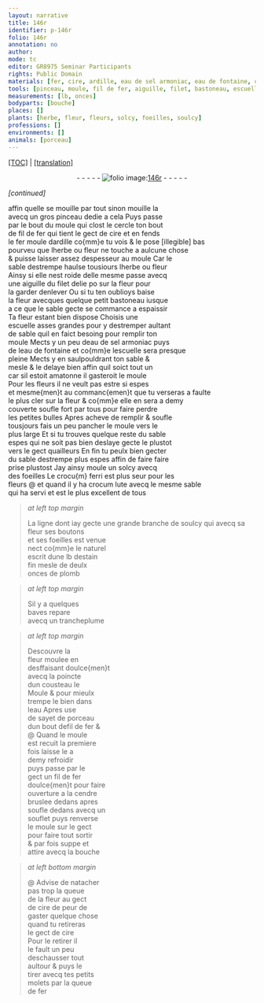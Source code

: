 ```yaml
---
layout: narrative
title: 146r
identifier: p-146r
folio: 146r
annotation: no
author:
mode: tc
editor: GR8975 Seminar Participants
rights: Public Domain
materials: [fer, cire, ardille, eau de sel armoniac, eau de fontaine, crocu{m} ferri, crocum, estain, plomb, eau, sayet de porceau, cendre]
tools: [pinceau, moule, fil de fer, aiguille, filet, bastoneau, escuelle, trancheplume, cousteau, Moule, souflet, molets]
measurements: [lb, onces]
bodyparts: [bouche]
places: []
plants: [herbe, fleur, fleurs, solcy, foeilles, soulcy]
professions: []
environments: []
animals: [porceau]
---
```


<p><a href="{{ site.baseurl }}/diplomatic/">[TOC]</a> | <a href="{{ site.baseurl }}/texts/p-146r_tl/">[translation]</a></p><div class="folio" align="center">- - - - - <a href="http://gallica.bnf.fr/ark:/12148/btv1b10500001g/f297.image" target="_blank"><img src="https://cu-mkp.github.io/2017-workshop-edition/assets/photo-icon.png" alt="folio image: " style="display:inline-block; margin-bottom:-3px;"/>146r</a> - - - - - </div>  
 
*[continued]*
  
affin quelle se mouille par tout sinon mouille la<br/> avecq un gros <span class="tl">pinceau</span> dedie a cela Puys passe<br/> par le bout du <span class="tl">moule</span> qui clost le cercle ton bout<br/> de <span class="tl">fil de <span class="m">fer</span></span> qui tient le gect de <span class="m">cire</span> et en fends<br/> le <span class="m">fer</span> moule d<span class="m">ardille</span> co{mm}e tu vois & le pose <span class="del">[illegible]</span> bas<br/> pourveu que l<span class="pa">herbe</span> ou <span class="pa">fleur</span> ne touche a aulcune chose<br/> & puisse laisser assez despesseur au <span class="tl">moule</span> Car le<br/> sable destrempe haulse tousiours l<span class="pa">herbe</span> ou <span class="pa">fleur</span><br/> Ainsy si elle nest roide delle mesme passe avecq<br/> une <span class="tl">aiguille</span> du <span class="tl">filet</span> delie <span class="del">po</span> sur la <span class="pa">fleur</span> pour<br/> la garder denlever Ou si tu ten oublioys baise <br/> la <span class="pa">fleur</span> avecques quelque petit <span class="tl">bastoneau</span> iusque<br/> a ce que le sable gecte se commance a espaissir<br/> Ta <span class="pa">fleur</span> estant bien dispose Choisis une<br/> <span class="tl">escuelle</span> asses grandes pour y destremper aultant<br/> de sable quil en faict besoing pour remplir ton<br/> <span class="tl">moule</span> Mects y un peu d<span class="m">eau de sel armoniac</span> puys<br/> de l<span class="m">eau de fontaine</span> et co{mm}e l<span class="tl">escuelle</span> sera presque<br/> pleine Mects y en saulpouldrant ton sable &<br/> mesle & le delaye bien affin quil soict tout un<br/> car sil estoit amatonne il gasteroit le <span class="tl">moule</span><br/> Pour les <span class="pa">fleurs</span> il ne veult pas estre si espes<br/> et mesme{men}t au commanc{emen}t que tu verseras a faulte<br/> le plus cler sur la <span class="pa">fleur</span> & co{mm}e elle en sera a demy<br/> couverte soufle fort par tous pour faire perdre<br/> les petites bulles Apres acheve de remplir & soufle<br/> tousjours fais un peu pancher le <span class="tl">moule</span> vers le<br/> plus large Et si tu trouves quelque reste du sable<br/> espes qui ne soit pas bien deslaye gecte le plustot<br/> vers le gect quailleurs En fin tu peulx bien gecter<br/> du sable destrempe plus espes affin de faire faire<br/> prise plustost Jay ainsy moule un <span class="pa">solcy</span> avecq<br/> des <span class="pa">foeilles</span> Le <span class="m">crocu{m} ferri</span> est plus seur pour les<br/> <span class="pa">fleurs</span> @ et quand il y ha <span class="m">crocum</span> lute avecq le mesme sable<br/> qui ha servi et est le plus excellent de tous
 
 
> *at left top margin*
> 
> 
>  La ligne dont iay gecte une grande branche de <span class="pa">soulcy</span> qui avecq sa <span class="pa">fleur</span> ses boutons<br/> et ses <span class="pa">foeilles</span> est venue<br/> nect co{mm}e le naturel<br/> escrit dune <span class="ms">lb</span> d<span class="m">estain</span><br/> fin mesle de deulx<br/> <span class="ms">onces</span> de <span class="m">plomb</span>
 
> *at left top margin*
> 
> 
>  Sil y a quelques<br/> baves repare<br/> avecq un<span class="tl"> trancheplume</span>
 
> *at left top margin*
> 
> 
>  Descouvre la<br/> <span class="pa">fleur</span> moulee en<br/> desffaisant doulce{men}t<br/> avecq la poincte<br/> dun <span class="tl">cousteau</span> le<br/> <span class="tl">Moule</span> & pour mieulx<br/> trempe le bien dans<br/> l<span class="m">eau</span> Apres use<br/> de <span class="m">sayet de <span class="al">porceau</span></span><br/> dun bout de<span class="tl">fil de <span class="m">fer</span></span> &<br/>@ Quand le <span class="tl">moule</span><br/> est recuit la premiere<br/> fois laisse le a<br/> demy refroidir<br/> puys passe par le<br/> gect un <span class="tl">fil de <span class="m">fer</span></span><br/> doulce{men}t pour faire<br/> ouverture a la <span class="m">cendre</span><br/> bruslee dedans apres<br/> soufle dedans avecq un<br/> <span class="tl">souflet</span> puys renverse<br/> le <span class="tl">moule</span> sur le gect<br/> pour faire tout sortir<br/> & par fois suppe et<br/> attire avecq la <span class="bp">bouche</span>
 
> *at left bottom margin*
> 
> 
> @ Advise de natacher<br/> pas trop la queue<br/> de la <span class="pa">fleur</span> au gect<br/> de <span class="m">cire</span> de peur de<br/> gaster quelque chose<br/> quand tu retireras<br/> le gect de <span class="m">cire</span><br/> Pour le retirer il<br/> le fault un peu<br/> deschausser tout<br/> aultour & puys le<br/> tirer avecq tes petits<br/> <span class="tl">molets</span> par la queue<br/> de <span class="m">fer</span>

